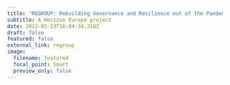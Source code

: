 ```yaml
---
title: "REGROUP: Rebuilding Governance and Resilience out of the Pandemic"
subtitle: A Horizon Europe project
date: 2022-03-23T16:04:34.318Z
draft: false
featured: false
external_link: regroup
image:
  filename: featured
  focal_point: Smart
  preview_only: false
---
```

